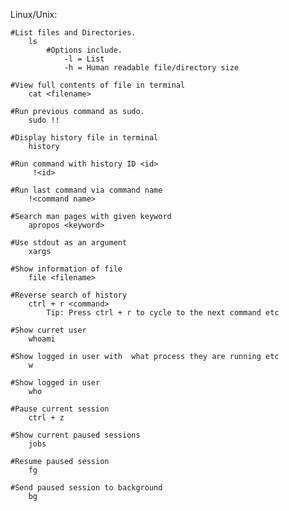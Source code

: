 Linux/Unix:

	#List files and Directories.
		ls
			#Options include.
				-l = List
				-h = Human readable file/directory size
	
	#View full contents of file in terminal
		cat <filename>

	#Run previous command as sudo.
		sudo !!

	#Display history file in terminal
		history

	#Run command with history ID <id>
		 !<id>

	#Run last command via command name
		!<command name>

	#Search man pages with given keyword
		apropos <keyword>

	#Use stdout as an argument
		xargs

	#Show information of file
		file <filename>

	#Reverse search of history
		ctrl + r <command>
			Tip: Press ctrl + r to cycle to the next command etc

	#Show curret user
		whoami

	#Show logged in user with  what process they are running etc
		w

	#Show logged in user
		who

	#Pause current session
		ctrl + z

	#Show current paused sessions
		jobs

	#Resume paused session
		fg

	#Send paused session to background
		bg

